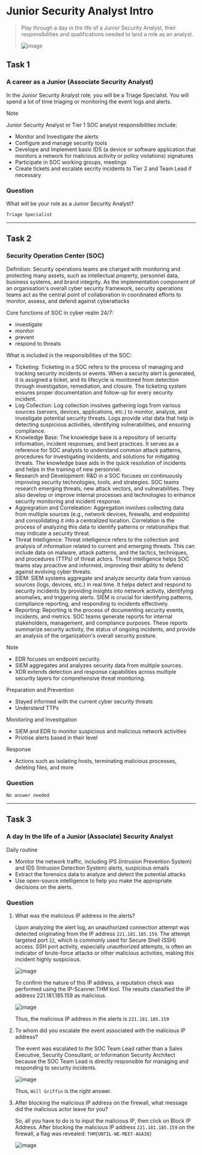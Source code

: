 # Junior Security Analyst Intro
> Play through a day in the life of a Junior Security Analyst, their responsibilities and qualifications needed to land a role as an analyst.
> 
> ![image](https://github.com/user-attachments/assets/2dbebe9e-01de-42d5-b291-28b936003d3f)

## Task 1
### A career as a Junior (Associate Security Analyst)
In the Junior Security Analyst role, you will be a Triage Specialist. You will spend a lot of time triaging or monitoring the event logs and alerts.
> [!NOTE]  
> Junior Security Analyst or Tier 1 SOC analyst responsibilities include:
>  - Monitor and Investigate the alerts
>  - Configure and manage security tools
>  - Develope and Implement basic IDS (a device or software application that monitors a network for malicious activity or policy violations) signatures
>  - Participate in SOC working groups, meetings
>  - Create tickets and escalate secrity incidents to Tier 2 and Team Lead if necessary
### Question
What will be your role as a Junior Security Analyst?

`Triage Specialist`

----

## Task 2
### Security Operation Center (SOC)
Definition: Security operations teams are charged with monitoring and protecting many assets, such as intellectual property, personnel data, business systems, and brand integrity. 
As the implementation component of an organisation's overall cyber security framework, security operations teams act as the central point of collaboration in coordinated efforts to monitor, assess, and defend against cyberattacks

Core functions of SOC in cyber realm 24/7:
- investigate
- monitor
- prevent
- respond to threats

What is included in the responsibilities of the SOC:
- Ticketing: Ticketing in a SOC refers to the process of managing and tracking security incidents or events. When a security alert is generated, it is assigned a ticket, and its lifecycle is monitored from detection through investigation, remediation, and closure. The ticketing system ensures proper documentation and follow-up for every security incident.
- Log Collection: Log collection involves gathering logs from various sources (servers, devices, applications, etc.) to monitor, analyze, and investigate potential security threats. Logs provide vital data that help in detecting suspicious activities, identifying vulnerabilities, and ensuring compliance.
- Knowledge Base: The knowledge base is a repository of security information, incident responses, and best practices. It serves as a reference for SOC analysts to understand common attack patterns, procedures for investigating incidents, and solutions for mitigating threats. The knowledge base aids in the quick resolution of incidents and helps in the training of new personnel.
- Research and Development: R&D in a SOC focuses on continuously improving security technologies, tools, and strategies. SOC teams research emerging threats, new attack vectors, and vulnerabilities. They also develop or improve internal processes and technologies to enhance security monitoring and incident response.
- Aggregration and Correleation: Aggregation involves collecting data from multiple sources (e.g., network devices, firewalls, and endpoints) and consolidating it into a centralized location. Correlation is the process of analyzing this data to identify patterns or relationships that may indicate a security threat. 
- Threat Intelligence: Threat intelligence refers to the collection and analysis of information related to current and emerging threats. This can include data on malware, attack patterns, and the tactics, techniques, and procedures (TTPs) of threat actors. Threat intelligence helps SOC teams stay proactive and informed, improving their ability to defend against evolving cyber threats.
- SIEM: SIEM systems aggregate and analyze security data from various sources (logs, devices, etc.) in real time. It helps detect and respond to security incidents by providing insights into network activity, identifying anomalies, and triggering alerts. SIEM is crucial for identifying patterns, compliance reporting, and responding to incidents effectively.
- Reporting: Reporting is the process of documenting security events, incidents, and metrics. SOC teams generate reports for internal stakeholders, management, and compliance purposes. These reports summarize security activity, the status of ongoing incidents, and provide an analysis of the organization's overall security posture.

> [!NOTE]  
> - EDR focuses on endpoint security.
> - SIEM aggregates and analyzes security data from multiple sources.
> - XDR extends detection and response capabilities across multiple security layers for comprehensive threat monitoring.

Preparation and Prevention 
- Stayed informed with the current cyber security threats
- Understand TTPs

Monitoring and Investigation
- SIEM and EDR to monitor suspicious and malicious network activities
- Priotise alerts based in their level

Response
- Actions such as isolating hosts, terminating malicious processes, deleting files, and more
### Question
`No answer needed`

----

## Task 3
### A day In the life of a Junior (Associate) Security Analyst
Daily routine
- Monitor the network traffic, including IPS (Intrusion Prevention System) and IDS (Intrusion Detection System) alerts, suspicious emails
- Extract the forensics data to analyze and detect the potential attacks
- Use open-source intelligence to help you make the appropriate decisions on the alerts.
### Question
1. What was the malicious IP address in the alerts?

   Upon analyzing the alert log, an unauthorized connection attempt was detected originating from the IP address `221.181.185.159`. The attempt targeted port `22`, which is commonly used for Secure Shell (SSH) access.
   SSH port activity, especially unauthorized attempts, is often an indicator of brute-force attacks or other malicious activities, making this incident highly suspicious.

   ![image](https://github.com/user-attachments/assets/11615086-d377-4b15-a915-fa97f16e1bd6)

   To confirm the nature of this IP address, a reputation check was performed using the IP-Scanner.THM tool. The results classified the IP address 221.181.185.159 as malicious. 

   ![image](https://github.com/user-attachments/assets/d33236e1-6dd1-4399-9c48-f53031a3659b)

   Thus, the malicious IP address in the alerts is `221.181.185.159`

2. To whom did you escalate the event associated with the malicious IP address?

   The event was escalated to the SOC Team Lead rather than a Sales Executive, Security Consultant, or Information Security Architect because the SOC Team Lead is directly responsible for managing and responding to security incidents.
   
   ![image](https://github.com/user-attachments/assets/0167a92c-1596-43e7-a72d-e1b87c68ca38)

   Thus, `Will Griffin` is the right answer. 

3. After blocking the malicious IP address on the firewall, what message did the malicious actor leave for you?

   So, all you have to do is to input the malicious IP, then click on Block IP Address. After blocking the malicious IP address `221.181.185.159` on the firewall, a flag was revealed:  `THM{UNTIL-WE-MEET-AGAIN}`

   ![image](https://github.com/user-attachments/assets/7199dbee-807d-4cb0-b57b-c26480d0d1e8)






   



